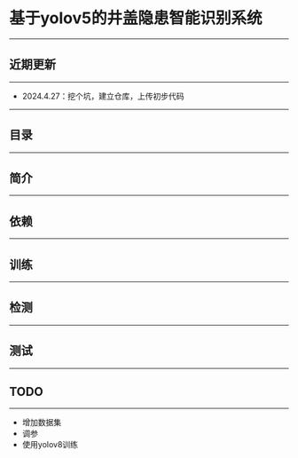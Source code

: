 # 基于yolov5的井盖隐患智能识别系统

------

## 近期更新

------

- 2024.4.27：挖个坑，建立仓库，上传初步代码

------





## 目录

------







## 简介

------







## 依赖

------







## 训练

------









## 检测

------









## 测试

------





## TODO

------

- 增加数据集
- 调参
- 使用yolov8训练